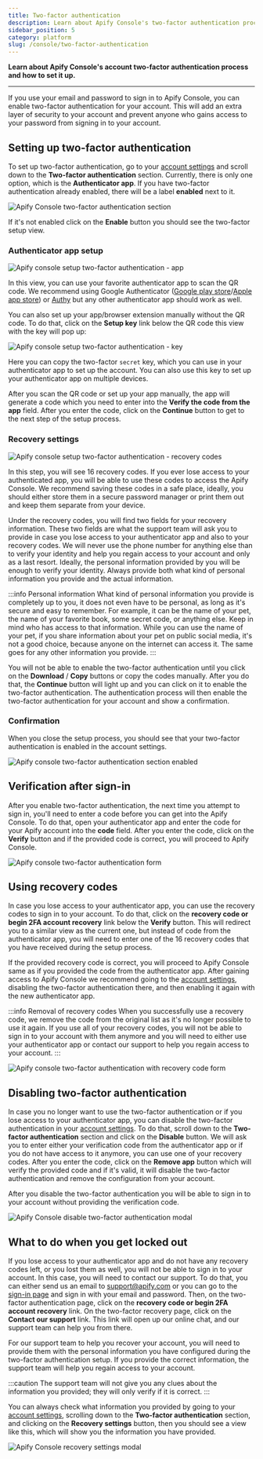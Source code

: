 ```yaml
---
title: Two-factor authentication
description: Learn about Apify Console's two-factor authentication process and how to set it up.
sidebar_position: 5
category: platform
slug: /console/two-factor-authentication
---
```


**Learn about Apify Console's account two-factor authentication process and how to set it up.**

---

If you use your email and password to sign in to Apify Console, you can enable two-factor authentication for your account. This will add an extra layer of security to your account and prevent anyone who gains access to your password from signing in to your account.

## Setting up two-factor authentication

To set up two-factor authentication, go to your [account settings](https://console.apify.com/account/settings) and scroll down to the **Two-factor authentication** section. Currently, there is only one option, which is the **Authenticator app**. If you have two-factor authentication already enabled, there will be a label **enabled** next to it.

![Apify Console two-factor authentication section](./images/console-account-two-factor-disabled.png)

If it's not enabled click on the **Enable** button you should see the two-factor setup view.

### Authenticator app setup

![Apify console setup two-factor authentication - app](./images/console-two-factor-app-setup.png)

In this view, you can use your favorite authenticator app to scan the QR code. We recommend using Google Authenticator ([Google play store](https://play.google.com/store/apps/details?id=com.google.android.apps.authenticator2&hl=en_US)/[Apple app store](https://apps.apple.com/us/app/google-authenticator/id388497605)) or [Authy](https://authy.com/) but any other authenticator app should work as well.

You can also set up your app/browser extension manually without the QR code. To do that, click on the **Setup key** link below the QR code this view with the key will pop up:

![Apify console setup two-factor authentication - key](./images/console-setup-two-factor-auth-key.png)

Here you can copy the two-factor `secret` key, which you can use in your authenticator app to set up the account. You can also use this key to set up your authenticator app on multiple devices.

After you scan the QR code or set up your app manually, the app will generate a code which you need to enter into the **Verify the code from the app** field. After you enter the code, click on the **Continue** button to get to the next step of the setup process.

### Recovery settings

![Apify console setup two-factor authentication - recovery codes](./images/console-two-factor-recovery-setup.png)

In this step, you will see 16 recovery codes. If you ever lose access to your authenticated app, you will be able to use these codes to access the Apify Console. We recommend saving these codes in a safe place, ideally, you should either store them in a secure password manager or print them out and keep them separate from your device.

Under the recovery codes, you will find two fields for your recovery information. These two fields are what the support team will ask you to provide in case you lose access to your authenticator app and also to your recovery codes. We will never use the phone number for anything else than to verify your identity and help you regain access to your account and only as a last resort. Ideally, the personal information provided by you will be enough to verify your identity. Always provide both what kind of personal information you provide and the actual information.

:::info Personal information
What kind of personal information you provide is completely up to you, it does not even have to be personal, as long as it's secure and easy to remember. For example, it can be the name of your pet, the name of your favorite book, some secret code, or anything else. Keep in mind who has access to that information. While you can use the name of your pet, if you share information about your pet on public social media, it's not a good choice, because anyone on the internet can access it. The same goes for any other information you provide.
:::

You will not be able to enable the two-factor authentication until you click on the **Download** / **Copy** buttons or copy the codes manually. After you do that, the **Continue** button will light up and you can click on it to enable the two-factor authentication. The authentication process will then enable the two-factor authentication for your account and show a confirmation.

### Confirmation

When you close the setup process, you should see that your two-factor authentication is enabled in the account settings.

![Apify console two-factor authentication section enabled](./images/console-account-two-factor-enabled.png)


## Verification after sign-in

After you enable two-factor authentication, the next time you attempt to sign in, you'll need to enter a code before you can get into the Apify Console. To do that, open your authenticator app and enter the code for your Apify account into the **code** field. After you enter the code, click on the **Verify** button and if the provided code is correct, you will proceed to Apify Console.

![Apify console two-factor authentication form](./images/console-two-factor-authentication.png)

## Using recovery codes

In case you lose access to your authenticator app, you can use the recovery codes to sign in to your account. To do that, click on the **recovery code or begin 2FA account recovery** link below the **Verify** button. This will redirect you to a similar view as the current one, but instead of code from the authenticator app, you will need to enter one of the 16 recovery codes that you have received during the setup process.

If the provided recovery code is correct, you will proceed to Apify Console same as if you provided the code from the authenticator app. After gaining access to Apify Console we recommend going to the [account settings](https://console.apify.com/account/settings), disabling the two-factor authentication there, and then enabling it again with the new authenticator app.

:::info Removal of recovery codes
When you successfully use a recovery code, we remove the code from the original list as it's no longer possible to use it again. If you use all of your recovery codes, you will not be able to sign in to your account with them anymore and you will need to either use your authenticator app or contact our support to help you regain access to your account.
:::


![Apify console two-factor authentication with recovery code form](./images/console-two-factor-use-recovery-code.png)

## Disabling two-factor authentication

In case you no longer want to use the two-factor authentication or if you lose access to your authenticator app, you can disable the two-factor authentication in your [account settings](https://console.apify.com/account/settings). To do that, scroll down to the **Two-factor authentication** section and click on the **Disable** button. We will ask you to enter either your verification code from the authenticator app or if you do not have access to it anymore, you can use one of your recovery codes. After you enter the code, click on the **Remove app** button which will verify the provided code and if it's valid, it will disable the two-factor authentication and remove the configuration from your account.

After you disable the two-factor authentication you will be able to sign in to your account without providing the verification code.

![Apify Console disable two-factor authentication modal](./images/console-two-factor-auth-disable.png)

## What to do when you get locked out

If you lose access to your authenticator app and do not have any recovery codes left, or you lost them as well, you will not be able to sign in to your account. In this case, you will need to contact our support. To do that, you can either send us an email to [support@apify.com](mailto:support@apify.com?subject='Locked%20out%20of%20account%20with%202FA%20enabled') or you can go to the [sign-in page](https://console.apify.com/sign-in) and sign in with your email and password. Then, on the two-factor authentication page, click on the **recovery code or begin 2FA account recovery** link. On the two-factor recovery page, click on the **Contact our support** link. This link will open up our online chat, and our support team can help you from there.

For our support team to help you recover your account, you will need to provide them with the personal information you have configured during the two-factor authentication setup. If you provide the correct information, the support team will help you regain access to your account.

:::caution
The support team will not give you any clues about the information you provided; they will only verify if it is correct.
:::

You can always check what information you provided by going to your [account settings](https://console.apify.com/account/settings), scrolling down to the **Two-factor authentication** section, and clicking on the **Recovery settings** button, then you should see a view like this, which will show you the information you have provided.

![Apify Console recovery settings modal](./images/console-two-factor-recovery-settings.png)
